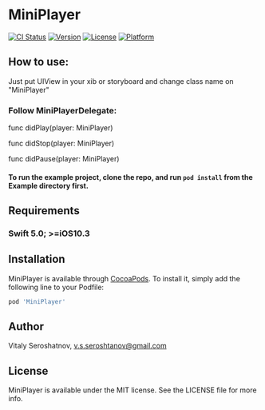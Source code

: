 # MiniPlayer

[![CI Status](https://img.shields.io/travis/3422983@gmail.com/MiniPlayer.svg?style=flat)](https://travis-ci.org/3422983@gmail.com/MiniPlayer)
[![Version](https://img.shields.io/cocoapods/v/MiniPlayer.svg?style=flat)](https://cocoapods.org/pods/MiniPlayer)
[![License](https://img.shields.io/cocoapods/l/MiniPlayer.svg?style=flat)](https://cocoapods.org/pods/MiniPlayer)
[![Platform](https://img.shields.io/cocoapods/p/MiniPlayer.svg?style=flat)](https://cocoapods.org/pods/MiniPlayer)

## How to use:

Just put UIView in your xib or storyboard and change class name on "MiniPlayer" 


### Follow MiniPlayerDelegate:

<p>func didPlay(player: MiniPlayer)<p/>
<p>func didStop(player: MiniPlayer)<p/>
<p>func didPause(player: MiniPlayer)<p/>

#### To run the example project, clone the repo, and run `pod install` from the Example directory first.


## Requirements

### Swift 5.0;  >=iOS10.3 

## Installation

MiniPlayer is available through [CocoaPods](https://cocoapods.org). To install
it, simply add the following line to your Podfile:

```ruby
pod 'MiniPlayer'
```

## Author

Vitaly Seroshatnov, v.s.seroshtanov@gmail.com

## License

MiniPlayer is available under the MIT license. See the LICENSE file for more info.


